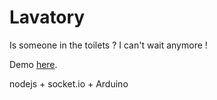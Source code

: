 # Lavatory

Is someone in the toilets ? I can't wait anymore !

Demo [here](http://lavatory.antoinemary.me/demo).

nodejs + socket.io + Arduino